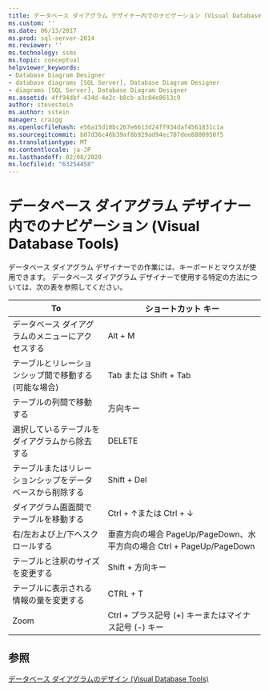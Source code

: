 ```yaml
---
title: データベース ダイアグラム デザイナー内でのナビゲーション (Visual Database Tools) | Microsoft Docs
ms.custom: ''
ms.date: 06/13/2017
ms.prod: sql-server-2014
ms.reviewer: ''
ms.technology: ssms
ms.topic: conceptual
helpviewer_keywords:
- Database Diagram Designer
- database diagrams [SQL Server], Database Diagram Designer
- diagrams [SQL Server], Database Diagram Designer
ms.assetid: 4ff94dbf-434d-4e2c-b8cb-a3c04e8613c9
author: stevestein
ms.author: sstein
manager: craigg
ms.openlocfilehash: e56a15d10bc267e6613d24ff934daf4561831c1a
ms.sourcegitcommit: b87d36c46b39af8b929ad94ec707dee8800950f5
ms.translationtype: MT
ms.contentlocale: ja-JP
ms.lasthandoff: 02/08/2020
ms.locfileid: "63254458"
---
```

# <a name="navigate-in-database-diagram-designer-visual-database-tools"></a>データベース ダイアグラム デザイナー内でのナビゲーション (Visual Database Tools)
  データベース ダイアグラム デザイナーでの作業には、キーボードとマウスが使用できます。 データベース ダイアグラム デザイナーで使用する特定の方法については、次の表を参照してください。  
  
|**To**|**ショートカット キー**|  
|------------|---------------|  
|データベース ダイアグラムのメニューにアクセスする|Alt + M|  
|テーブルとリレーションシップ間で移動する (可能な場合)|Tab または Shift + Tab|  
|テーブルの列間で移動する|方向キー|  
|選択しているテーブルをダイアグラムから除去する|DELETE|  
|テーブルまたはリレーションシップをデータベースから削除する|Shift + Del|  
|ダイアグラム画面間でテーブルを移動する|Ctrl + ↑または Ctrl + ↓|  
|右/左および上/下へスクロールする|垂直方向の場合 PageUp/PageDown、水平方向の場合 Ctrl + PageUp/PageDown|  
|テーブルと注釈のサイズを変更する|Shift + 方向キー|  
|テーブルに表示される情報の量を変更する|CTRL + T|  
|Zoom|Ctrl + プラス記号 (+) キーまたはマイナス記号 (-) キー|  
  
## <a name="see-also"></a>参照  
 [データベース ダイアグラムのデザイン (Visual Database Tools)](visual-database-tools.md)  
  
  
